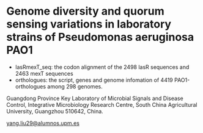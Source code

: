 # Genome diversity and quorum sensing variations in laboratory strains of Pseudomonas aeruginosa PAO1
  - lasRmexT_seq: the codon alignment of the 2498 lasR sequences and 2463 mexT sequences
  - orthologues: the script, genes and genome infomation of 4419 PAO1-orthologues among 298 genomes.


Guangdong Province Key Laboratory of Microbial Signals and Disease Control, Integrative Microbiology Research Centre, South China Agricultural University, Guangzhou 510642, China.

yang.liu29@alumnos.upm.es
